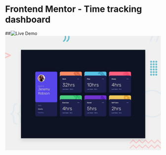 # Frontend Mentor - Time tracking dashboard

##![Live Demo](https://abdullahaidar.github.io/Time-tracking-dashboard/)
![Design preview for the Time tracking dashboard coding challenge](./design/desktop-preview.jpg)


